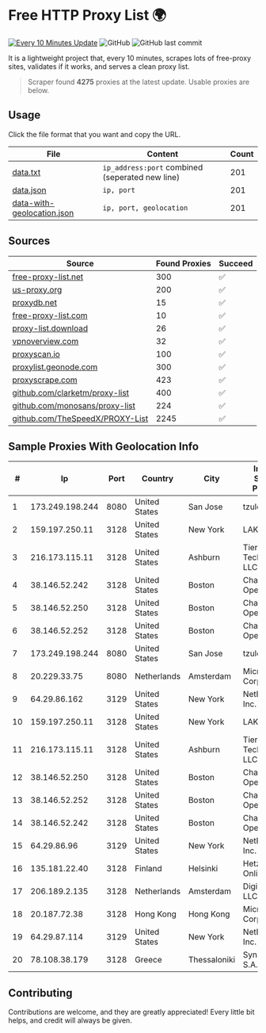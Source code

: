 
# Free HTTP Proxy List 🌍

[![Every 10 Minutes Update](https://github.com/mertguvencli/http-proxy-list/actions/workflows/main.yml/badge.svg?branch=main)](https://github.com/mertguvencli/http-proxy-list/actions/workflows/main.yml)
![GitHub](https://img.shields.io/github/license/mertguvencli/http-proxy-list)
![GitHub last commit](https://img.shields.io/github/last-commit/mertguvencli/http-proxy-list)

It is a lightweight project that, every 10 minutes, scrapes lots of free-proxy sites, validates if it works, and serves a clean proxy list.


> Scraper found **4275** proxies at the latest update. Usable proxies are below.

## Usage

Click the file format that you want and copy the URL.


|File|Content|Count|
|----|-------|-----|
|[data.txt](https://raw.githubusercontent.com/mertguvencli/http-proxy-list/main/proxy-list/data.txt)|`ip_address:port` combined (seperated new line)|201|
|[data.json](https://raw.githubusercontent.com/mertguvencli/http-proxy-list/main/proxy-list/data.json)|`ip, port`|201|
|[data-with-geolocation.json](https://raw.githubusercontent.com/mertguvencli/http-proxy-list/main/proxy-list/data-with-geolocation.json)|`ip, port, geolocation`|201|

## Sources

|Source|Found Proxies|Succeed|
|------|-------------|-------|
|[free-proxy-list.net](https://free-proxy-list.net)|300|✅|
|[us-proxy.org](https://www.us-proxy.org)|200|✅|
|[proxydb.net](http://proxydb.net)|15|✅|
|[free-proxy-list.com](https://free-proxy-list.com/?page=&port=&type%5B%5D=http&type%5B%5D=https&up_time=0&search=Search)|10|✅|
|[proxy-list.download](https://www.proxy-list.download/HTTP)|26|✅|
|[vpnoverview.com](https://vpnoverview.com/privacy/anonymous-browsing/free-proxy-servers)|32|✅|
|[proxyscan.io](https://www.proxyscan.io)|100|✅|
|[proxylist.geonode.com](https://proxylist.geonode.com/api/proxy-list?limit=300&page=1&sort_by=lastChecked&sort_type=desc&protocols=http,https)|300|✅|
|[proxyscrape.com](https://api.proxyscrape.com/v2/?request=displayproxies&protocol=http&timeout=10000&country=all&ssl=all&anonymity=all)|423|✅|
|[github.com/clarketm/proxy-list](https://raw.githubusercontent.com/clarketm/proxy-list/master/proxy-list-raw.txt)|400|✅|
|[github.com/monosans/proxy-list](https://raw.githubusercontent.com/monosans/proxy-list/main/proxies/http.txt)|224|✅|
|[github.com/TheSpeedX/PROXY-List](https://raw.githubusercontent.com/TheSpeedX/PROXY-List/master/http.txt)|2245|✅|


## Sample Proxies With Geolocation Info

|#|Ip|Port|Country|City|Internet Service Provider|
|-|--|----|-------|----|-------------------------|
|1|173.249.198.244|8080|United States|San Jose|tzulo, inc.|
|2|159.197.250.11|3128|United States|New York|LAKSH|
|3|216.173.115.11|3128|United States|Ashburn|Tier.Net Technologies LLC|
|4|38.146.52.242|3128|United States|Boston|Charles River Operation|
|5|38.146.52.250|3128|United States|Boston|Charles River Operation|
|6|38.146.52.252|3128|United States|Boston|Charles River Operation|
|7|173.249.198.244|8080|United States|San Jose|tzulo, inc.|
|8|20.229.33.75|8080|Netherlands|Amsterdam|Microsoft Corporation|
|9|64.29.86.162|3129|United States|New York|NetEnterprise Inc.|
|10|159.197.250.11|3128|United States|New York|LAKSH|
|11|216.173.115.11|3128|United States|Ashburn|Tier.Net Technologies LLC|
|12|38.146.52.250|3128|United States|Boston|Charles River Operation|
|13|38.146.52.252|3128|United States|Boston|Charles River Operation|
|14|38.146.52.242|3128|United States|Boston|Charles River Operation|
|15|64.29.86.96|3129|United States|New York|NetEnterprise Inc.|
|16|135.181.22.40|3128|Finland|Helsinki|Hetzner Online GmbH|
|17|206.189.2.135|3128|Netherlands|Amsterdam|DigitalOcean, LLC|
|18|20.187.72.38|3128|Hong Kong|Hong Kong|Microsoft Corporation|
|19|64.29.87.114|3129|United States|New York|NetEnterprise Inc.|
|20|78.108.38.179|3128|Greece|Thessaloniki|Synapsecom S.A.|



## Contributing

Contributions are welcome, and they are greatly appreciated! Every
little bit helps, and credit will always be given.

